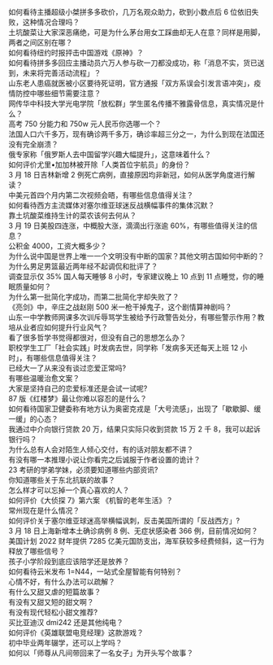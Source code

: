 如何看待主播超级小桀拼多多砍价，几万名观众助力，砍到小数点后  6 位依旧失败，这种情况合理吗？  
土坑酸菜让大家深恶痛绝，可是为什么茅台用女工踩曲却无人在意？同样是用脚，两者之间区别在哪？  
如何看待纽约时报抨击中国游戏《原神》？  
如何看待拼多多回应主播动员六万人参与砍一刀都没成功，称「消息不实，货已送到，未来将完善活动流程」？  
山东老人患癌就医被小区要待死证明，官方通报「双方系误会引发言语冲突」，疫情防控中哪些细节需要注意？  
网传华中科技大学光电学院「放松群」学生匿名传播不雅露骨信息，真实情况是什么？  
高考 750 分能力和 750w 元人民币你选哪一个？  
法国人口六千多万，现有确诊两千多万，确诊率超三分之一，为什么到现在法国还没有完全崩溃？  
俄专家称「俄罗斯人去中国留学兴趣大幅提升」，这意味着什么？  
如何评价尤里•加加林被开除「人类首位宇航员」的身份？  
3 月 18 日吉林新增 2 例死亡病例，直接原因均非新冠，如何从医学角度进行解读？  
中美元首四个月内第二次视频会晤，有哪些信息值得关注？  
如何看待西方主流媒体对塞尔维亚球迷反战横幅事件的集体沉默？  
靠土坑酸菜维持生计的菜农该何去何从？  
3 月 19 日美股四连涨，中概股大涨，滴滴出行涨逾 60%，有哪些值得关注的信息？  
公积金 4000，工资大概多少？  
为什么说中国是世界上唯一一个文明没有中断的国家？其他文明古国如何中断的？  
为什么男足男篮最近两年经不起调侃和批评了？  
调查显示仅 35% 国人每天睡够 8 小时，专家建议晚上 10 点到 11 点睡觉，你的睡眠质量如何？  
为什么第一批简化字成功，而第二批简化字却失败了？  
《亮剑》中，辛庄之战赵刚 500 米一枪干掉鬼子，这个剧情算神剧吗？  
山东一中学教师网课多次训斥辱骂学生被给予行政警告处分，有哪些警示作用？教培从业者应如何提升行业风气？  
看了很多哲学书觉得都很对，但没有自己的思想怎么办？  
职校学生工厂「社会实践」时发病去世，同学称「发病多天还每天上班 12 小时」，有哪些信息值得关注？  
已经大一了从来没有谈过恋爱正常吗?  
有哪些温暖治愈文案？  
大家是坚持自己的恋爱标准还是会试一试呢?  
87 版《红楼梦》最让你难以容忍的是什么？  
如何看待国家卫健委称有地方认为奥密克戎是「大号流感」，出现了「歇歇脚、缓一缓」的心态？  
我通过中介向银行贷款 20 万，结果只实际只收到贷款 15 万 2 千 8，我可以起诉银行吗？  
为什么总有人会对陌生人倾心交付，有的话对朋友都不讲？  
有没有哪一本推理小说让你看完之后诚服于作者设置的诡计？  
23 考研的学弟学妹，必须要知道哪些内部资讯?  
你知道哪些关于东北抗联的故事？  
怎么样才可以忘掉一个真心喜欢的人？  
如何评价《大侦探 7》第六案 《机智的老年生活》？  
常州现在是什么情况？  
如何评价关于塞尔维亚球迷高举横幅讽刺，反击美国所谓的「反战西方」?  
3 月 18 日上海新增本土确诊病例 8 例、无症状感染者 366 例，目前情况如何？  
美国计划 2022 财年提供 7285 亿美元国防支出，海军获较多经费倾斜，这一行为释放了哪些信号？  
孩子小学阶段到底应该陪学还是放养？  
如何看待云⽶发布 1=N44，⼀站式全屋智能有何特别？  
心情不好，有什么办法可以疏解？  
有什么又甜又虐的短篇故事？  
有没有又甜又短的甜文啊？  
有没有现代轻松小甜文推荐?  
买比亚迪汉 dmi242 还是其他纯电？  
如何评价《英雄联盟电竞经理》这款游戏？  
初中毕业两年辍学，还可以上学吗？  
如何以「师尊从凡间带回来了一名女子」为开头写个故事？  
